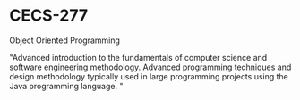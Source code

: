 # CECS-277

Object Oriented Programming

"Advanced introduction to the fundamentals of computer science and software engineering methodology. Advanced programming techniques and design methodology typically used in large programming projects using the Java programming language. "
